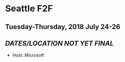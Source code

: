 # Seattle F2F
## Tuesday-Thursday, 2018 July 24-26
## ***DATES/LOCATION NOT YET FINAL***

* Host: Microsoft
